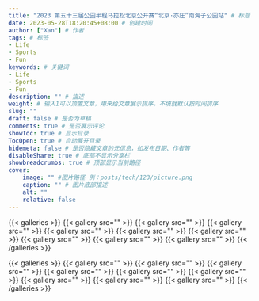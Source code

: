 ```yaml
---
title: "2023 第五十三届公园半程马拉松北京公开赛“北京·亦庄”南海子公园站" # 标题
date: 2023-05-28T18:20:45+08:00 # 创建时间
author: ["Xan"] # 作者
tags: # 标签
- Life 
- Sports 
- Fun
keywords: # 关键词
- Life 
- Sports 
- Fun
description: "" # 描述
weight: # 输入1可以顶置文章，用来给文章展示排序，不填就默认按时间排序
slug: ""
draft: false # 是否为草稿
comments: true # 是否展示评论
showToc: true # 显示目录
TocOpen: true # 自动展开目录
hidemeta: false # 是否隐藏文章的元信息，如发布日期、作者等
disableShare: true # 底部不显示分享栏
showbreadcrumbs: true # 顶部显示当前路径
cover:
    image: "" #图片路径 例：posts/tech/123/picture.png
    caption: "" # 图片底部描述
    alt: ""
    relative: false
---
```


{{< galleries >}}
{{< gallery src="" >}}
{{< gallery src="" >}}
{{< gallery src="" >}}
{{< gallery src="" >}}
{{< gallery src="" >}}
{{< gallery src="" >}}
{{< gallery src="" >}}
{{< gallery src="" >}}
{{< gallery src="" >}}
{{< /galleries >}}

{{< galleries >}}
{{< gallery src="" >}}
{{< gallery src="" >}}
{{< gallery src="" >}}
{{< gallery src="" >}}
{{< gallery src="" >}}
{{< gallery src="" >}}
{{< gallery src="" >}}
{{< gallery src="" >}}
{{< gallery src="" >}}
{{< /galleries >}}
